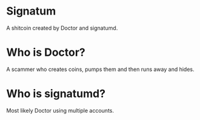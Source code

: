 # Signatum

A shitcoin created by Doctor and signatumd.

# Who is Doctor?

A scammer who creates coins, pumps them and then runs away and hides.

# Who is signatumd?

Most likely Doctor using multiple accounts.
